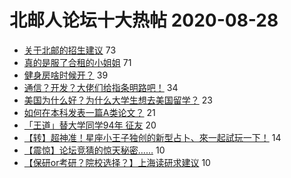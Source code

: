 # 北邮人论坛十大热帖 2020-08-28

- [关于北邮的招生建议](https://bbs.byr.cn/article/Picture/3261804) 73
- [真的是服了合租的小姐姐](https://bbs.byr.cn/article/Talking/6218308) 71
- [健身房啥时候开？](https://bbs.byr.cn/article/Gymnasium/116367) 39
- [通信？开发？大佬们给指条明路吧！](https://bbs.byr.cn/article/Job/2099237) 34
- [美国为什么好？为什么大学生想去美国留学？](https://bbs.byr.cn/article/GoAbroad/372243) 23
- [如何在本科发表一篇A类论文？](https://bbs.byr.cn/article/StudyShare/197781) 21
- [「王道」替大学同学94年 征友](https://bbs.byr.cn/article/Friends/1970054) 20
- [【转】超神准！星座小王子独创的新型占卜、來一起試玩一下！](https://bbs.byr.cn/article/Constellations/326533) 14
- [【震惊】论坛竞猜的惊天秘密……](https://bbs.byr.cn/article/Peking/264399) 10
- [【保研or考研？院校选择？】上海读研求建议](https://bbs.byr.cn/article/AimGraduate/1195332) 10


